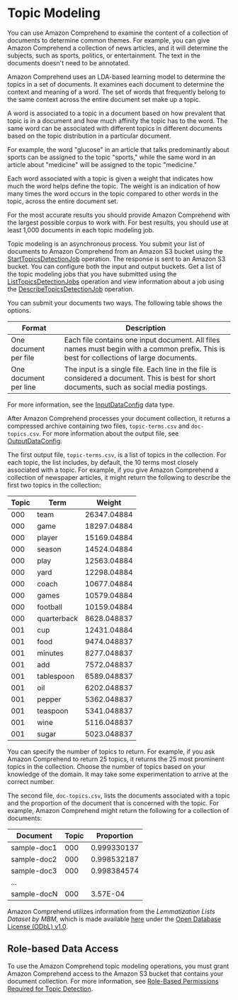 # Topic Modeling<a name="topic-modeling"></a>

You can use Amazon Comprehend to examine the content of a collection of documents to determine common themes\. For example, you can give Amazon Comprehend a collection of news articles, and it will determine the subjects, such as sports, politics, or entertainment\. The text in the documents doesn't need to be annotated\. 

Amazon Comprehend uses an LDA\-based learning model to determine the topics in a set of documents\. It examines each document to determine the context and meaning of a word\. The set of words that frequently belong to the same context across the entire document set make up a topic\.

A word is associated to a topic in a document based on how prevalent that topic is in a document and how much affinity the topic has to the word\. The same word can be associated with different topics in different documents based on the topic distribution in a particular document\. 

For example, the word "glucose" in an article that talks predominantly about sports can be assigned to the topic "sports," while the same word in an article about "medicine" will be assigned to the topic "medicine\."

Each word associated with a topic is given a weight that indicates how much the word helps define the topic\. The weight is an indication of how many times the word occurs in the topic compared to other words in the topic, across the entire document set\.

For the most accurate results you should provide Amazon Comprehend with the largest possible corpus to work with\. For best results, you should use at least 1,000 documents in each topic modeling job\.

Topic modeling is an asynchronous process\. You submit your list of documents to Amazon Comprehend from an Amazon S3 bucket using the [StartTopicsDetectionJob](API_StartTopicsDetectionJob.md) operation\. The response is sent to an Amazon S3 bucket\. You can configure both the input and output buckets\. Get a list of the topic modeling jobs that you have submitted using the [ListTopicsDetectionJobs](API_ListTopicsDetectionJobs.md) operation and view information about a job using the [DescribeTopicsDetectionJob](API_DescribeTopicsDetectionJob.md) operation\.

You can submit your documents two ways\. The following table shows the options\.


| Format | Description | 
| --- | --- | 
| One document per file | Each file contains one input document\. All files names must begin with a common prefix\. This is best for collections of large documents\. | 
| One document per line | The input is a single file\. Each line in the file is considered a document\. This is best for short documents, such as social media postings\. | 

For more information, see the [InputDataConfig](API_InputDataConfig.md) data type\.

After Amazon Comprehend processes your document collection, it returns a compressed archive containing two files, `topic-terms.csv` and `doc-topics.csv`\. For more information about the output file, see [OutputDataConfig](API_OutputDataConfig.md)\. 

The first output file, `topic-terms.csv`, is a list of topics in the collection\. For each topic, the list includes, by default, the 10 terms most closely associated with a topic\. For example, if you give Amazon Comprehend a collection of newspaper articles, it might return the following to describe the first two topics in the collection:


| Topic | Term | Weight | 
| --- | --- | --- | 
| 000 | team | 26347\.04884 | 
| 000 | game | 18297\.04884 | 
| 000 | player | 15169\.04884 | 
| 000 | season | 14524\.04884 | 
| 000 | play | 12563\.04884 | 
| 000 | yard | 12298\.04884 | 
| 000 | coach | 10677\.04884 | 
| 000 | games | 10579\.04884 | 
| 000 | football | 10159\.04884 | 
| 000 | quarterback | 8628\.048837 | 
| 001 | cup | 12431\.04884 | 
| 001 | food | 9474\.048837 | 
| 001 | minutes | 8277\.048837 | 
| 001 | add | 7572\.048837 | 
| 001 | tablespoon | 6589\.048837 | 
| 001 | oil | 6202\.048837 | 
| 001 | pepper | 5362\.048837 | 
| 001 | teaspoon | 5341\.048837 | 
| 001 | wine | 5116\.048837 | 
| 001 | sugar | 5023\.048837 | 

You can specify the number of topics to return\. For example, if you ask Amazon Comprehend to return 25 topics, it returns the 25 most prominent topics in the collection\. Choose the number of topics based on your knowledge of the domain\. It may take some experimentation to arrive at the correct number\. 

The second file, `doc-topics.csv`, lists the documents associated with a topic and the proportion of the document that is concerned with the topic\. For example, Amazon Comprehend might return the following for a collection of documents:


| Document | Topic | Proportion | 
| --- | --- | --- | 
| sample\-doc1 | 000 | 0\.999330137 | 
| sample\-doc2 | 000 | 0\.998532187 | 
| sample\-doc3 | 000 | 0\.998384574 | 
| \.\.\. |   |   | 
| sample\-docN | 000 | 3\.57E\-04 | 

Amazon Comprehend utilizes information from the *Lemmatization Lists Dataset by MBM*, which is made available [here](http://www.lexiconista.com/datasets/lemmatization/) under the [Open Database License \(ODbL\) v1\.0](https://opendatacommons.org/licenses/odbl/1-0/)\.

## Role\-based Data Access<a name="detect-topics-role-auth"></a>

To use the Amazon Comprehend topic modeling operations, you must grant Amazon Comprehend access to the Amazon S3 bucket that contains your document collection\. For more information, see [Role\-Based Permissions Required for Topic Detection](access-control-managing-permissions.md#auth-role-permissions)\.